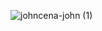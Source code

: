 
![johncena-john (1)](https://github.com/Davidovitchfr/Davidovitchfr/assets/50278483/791a7296-c03a-4b13-b768-367ad846fa44)
